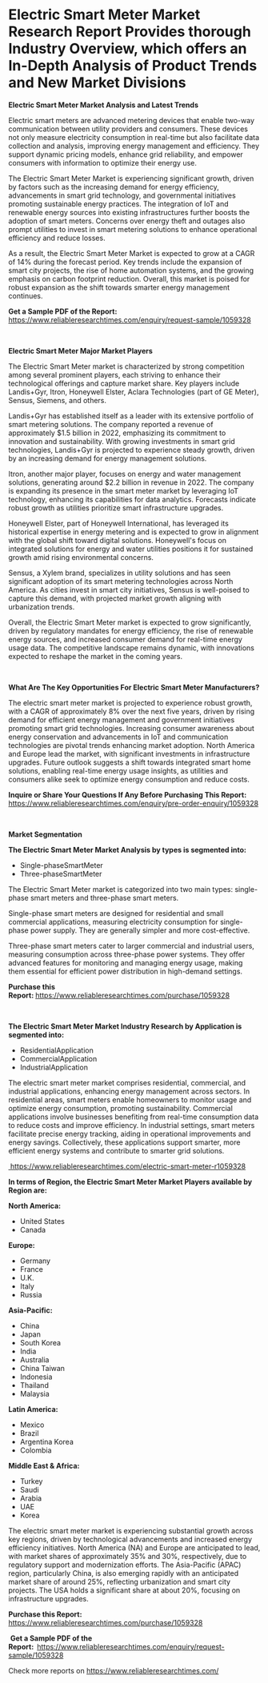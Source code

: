 <p><h1>Electric Smart Meter Market Research Report Provides thorough Industry Overview, which offers an In-Depth Analysis of Product Trends and New Market Divisions</h1></p><p><strong>Electric Smart Meter Market Analysis and Latest Trends</strong></p>
<p><p>Electric smart meters are advanced metering devices that enable two-way communication between utility providers and consumers. These devices not only measure electricity consumption in real-time but also facilitate data collection and analysis, improving energy management and efficiency. They support dynamic pricing models, enhance grid reliability, and empower consumers with information to optimize their energy use.</p><p>The Electric Smart Meter Market is experiencing significant growth, driven by factors such as the increasing demand for energy efficiency, advancements in smart grid technology, and governmental initiatives promoting sustainable energy practices. The integration of IoT and renewable energy sources into existing infrastructures further boosts the adoption of smart meters. Concerns over energy theft and outages also prompt utilities to invest in smart metering solutions to enhance operational efficiency and reduce losses. </p><p>As a result, the Electric Smart Meter Market is expected to grow at a CAGR of 14% during the forecast period. Key trends include the expansion of smart city projects, the rise of home automation systems, and the growing emphasis on carbon footprint reduction. Overall, this market is poised for robust expansion as the shift towards smarter energy management continues.</p></p>
<p><strong>Get a Sample PDF of the Report:&nbsp;</strong> <a href="https://www.reliableresearchtimes.com/enquiry/request-sample/1059328?utm_campaign=2479&utm_medium=2&utm_source=Github&utm_content=ia&utm_term=23022025&utm_id=electric-smart-meter">https://www.reliableresearchtimes.com/enquiry/request-sample/1059328</a></p>
<p>&nbsp;</p>
<p><strong>Electric Smart Meter Major Market Players</strong></p>
<p><p>The Electric Smart Meter market is characterized by strong competition among several prominent players, each striving to enhance their technological offerings and capture market share. Key players include Landis+Gyr, Itron, Honeywell Elster, Aclara Technologies (part of GE Meter), Sensus, Siemens, and others.</p><p>Landis+Gyr has established itself as a leader with its extensive portfolio of smart metering solutions. The company reported a revenue of approximately $1.5 billion in 2022, emphasizing its commitment to innovation and sustainability. With growing investments in smart grid technologies, Landis+Gyr is projected to experience steady growth, driven by an increasing demand for energy management solutions.</p><p>Itron, another major player, focuses on energy and water management solutions, generating around $2.2 billion in revenue in 2022. The company is expanding its presence in the smart meter market by leveraging IoT technology, enhancing its capabilities for data analytics. Forecasts indicate robust growth as utilities prioritize smart infrastructure upgrades.</p><p>Honeywell Elster, part of Honeywell International, has leveraged its historical expertise in energy metering and is expected to grow in alignment with the global shift toward digital solutions. Honeywell's focus on integrated solutions for energy and water utilities positions it for sustained growth amid rising environmental concerns.</p><p>Sensus, a Xylem brand, specializes in utility solutions and has seen significant adoption of its smart metering technologies across North America. As cities invest in smart city initiatives, Sensus is well-poised to capture this demand, with projected market growth aligning with urbanization trends.</p><p>Overall, the Electric Smart Meter market is expected to grow significantly, driven by regulatory mandates for energy efficiency, the rise of renewable energy sources, and increased consumer demand for real-time energy usage data. The competitive landscape remains dynamic, with innovations expected to reshape the market in the coming years.</p></p>
<p>&nbsp;</p>
<p><strong>What Are The Key Opportunities For Electric Smart Meter Manufacturers?</strong></p>
<p><p>The electric smart meter market is projected to experience robust growth, with a CAGR of approximately 8% over the next five years, driven by rising demand for efficient energy management and government initiatives promoting smart grid technologies. Increasing consumer awareness about energy conservation and advancements in IoT and communication technologies are pivotal trends enhancing market adoption. North America and Europe lead the market, with significant investments in infrastructure upgrades. Future outlook suggests a shift towards integrated smart home solutions, enabling real-time energy usage insights, as utilities and consumers alike seek to optimize energy consumption and reduce costs.</p></p>
<p><strong>Inquire or Share Your Questions If Any Before Purchasing This Report:</strong> <a href="https://www.reliableresearchtimes.com/enquiry/pre-order-enquiry/1059328?utm_campaign=2479&utm_medium=2&utm_source=Github&utm_content=ia&utm_term=23022025&utm_id=electric-smart-meter">https://www.reliableresearchtimes.com/enquiry/pre-order-enquiry/1059328</a></p>
<p>&nbsp;</p>
<p><strong>Market Segmentation</strong></p>
<p><strong>The Electric Smart Meter Market Analysis by types is segmented into:</strong></p>
<p><ul><li>Single-phaseSmartMeter</li><li>Three-phaseSmartMeter</li></ul></p>
<p><p>The Electric Smart Meter market is categorized into two main types: single-phase smart meters and three-phase smart meters. </p><p>Single-phase smart meters are designed for residential and small commercial applications, measuring electricity consumption for single-phase power supply. They are generally simpler and more cost-effective.</p><p>Three-phase smart meters cater to larger commercial and industrial users, measuring consumption across three-phase power systems. They offer advanced features for monitoring and managing energy usage, making them essential for efficient power distribution in high-demand settings.</p></p>
<p><strong>Purchase this Report:&nbsp;</strong><a href="https://www.reliableresearchtimes.com/purchase/1059328?utm_campaign=2479&utm_medium=2&utm_source=Github&utm_content=ia&utm_term=23022025&utm_id=electric-smart-meter">https://www.reliableresearchtimes.com/purchase/1059328</a></p>
<p>&nbsp;</p>
<p><strong>The Electric Smart Meter Market Industry Research by Application is segmented into:</strong></p>
<p><ul><li>ResidentialApplication</li><li>CommercialApplication</li><li>IndustrialApplication</li></ul></p>
<p><p>The electric smart meter market comprises residential, commercial, and industrial applications, enhancing energy management across sectors. In residential areas, smart meters enable homeowners to monitor usage and optimize energy consumption, promoting sustainability. Commercial applications involve businesses benefiting from real-time consumption data to reduce costs and improve efficiency. In industrial settings, smart meters facilitate precise energy tracking, aiding in operational improvements and energy savings. Collectively, these applications support smarter, more efficient energy systems and contribute to smarter grid solutions.</p></p>
<p><a href="https://www.reliableresearchtimes.com/electric-smart-meter-r1059328?utm_campaign=2479&utm_medium=2&utm_source=Github&utm_content=ia&utm_term=23022025&utm_id=electric-smart-meter">&nbsp;https://www.reliableresearchtimes.com/electric-smart-meter-r1059328</a></p>
<p><strong>In terms of Region, the Electric Smart Meter Market Players available by Region are:</strong></p>
<p>
    <p> <strong> North America: </strong>
        <ul>
            <li>United States</li>
            <li>Canada</li>
        </ul>
        </p> 
    <p> <strong> Europe: </strong>
        <ul>
            <li>Germany</li>
            <li>France</li>
            <li>U.K.</li>
            <li>Italy</li>
            <li>Russia</li>
        </ul>
        </p> 
    <p> <strong> Asia-Pacific: </strong>
        <ul>
            <li>China</li>
            <li>Japan</li>
            <li>South Korea</li>
            <li>India</li>
            <li>Australia</li>
            <li>China Taiwan</li>
            <li>Indonesia</li>
            <li>Thailand</li>
            <li>Malaysia</li>
        </ul>
        </p> 
    <p> <strong> Latin America: </strong>
        <ul>
            <li>Mexico</li>
            <li>Brazil</li>
            <li>Argentina Korea</li>
            <li>Colombia</li>
        </ul>
        </p> 
    <p> <strong> Middle East & Africa: </strong>
        <ul>
            <li>Turkey</li>
            <li>Saudi</li>
            <li>Arabia</li>
            <li>UAE</li>
            <li>Korea</li>
        </ul>
    </p>
    </p>
<p><p>The electric smart meter market is experiencing substantial growth across key regions, driven by technological advancements and increased energy efficiency initiatives. North America (NA) and Europe are anticipated to lead, with market shares of approximately 35% and 30%, respectively, due to regulatory support and modernization efforts. The Asia-Pacific (APAC) region, particularly China, is also emerging rapidly with an anticipated market share of around 25%, reflecting urbanization and smart city projects. The USA holds a significant share at about 20%, focusing on infrastructure upgrades.</p></p>
<p><strong>Purchase this Report: </strong><a href="https://www.reliableresearchtimes.com/purchase/1059328?utm_campaign=2479&utm_medium=2&utm_source=Github&utm_content=ia&utm_term=23022025&utm_id=electric-smart-meter">https://www.reliableresearchtimes.com/purchase/1059328</a></p>
<p>&nbsp;<strong>Get a Sample PDF of the Report:&nbsp;&nbsp;</strong><a href="https://www.reliableresearchtimes.com/enquiry/request-sample/1059328?utm_campaign=2479&utm_medium=2&utm_source=Github&utm_content=ia&utm_term=23022025&utm_id=electric-smart-meter">https://www.reliableresearchtimes.com/enquiry/request-sample/1059328</a></p>
<p><strong></strong></p>
<p>Check more reports on <a href="https://www.reliableresearchtimes.com/?utm_campaign=2479&utm_medium=2&utm_source=Github&utm_content=ia&utm_term=23022025&utm_id=electric-smart-meter">https://www.reliableresearchtimes.com/</a></p>